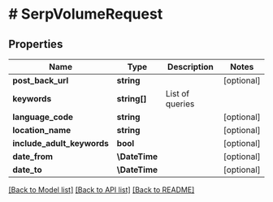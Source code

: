 # # SerpVolumeRequest

## Properties

Name | Type | Description | Notes
------------ | ------------- | ------------- | -------------
**post_back_url** | **string** |  | [optional]
**keywords** | **string[]** | List of queries |
**language_code** | **string** |  | [optional]
**location_name** | **string** |  | [optional]
**include_adult_keywords** | **bool** |  | [optional]
**date_from** | **\DateTime** |  | [optional]
**date_to** | **\DateTime** |  | [optional]

[[Back to Model list]](../../README.md#models) [[Back to API list]](../../README.md#endpoints) [[Back to README]](../../README.md)

